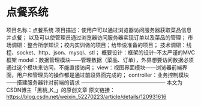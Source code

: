 # 点餐系统
项目名称：点餐系统
项目描述：使用户可以通过浏览器访问服务器获取菜品信息并点餐；
以及可以使管理员通过浏览器访问服务器实现订单以及菜品的管理；
市场调研：整合所学知识；校内实训做的项目；给毕设准备的项目；
技术调研：线程、socket、http、json、mysql、stl；
概要设计：框架的设计–不太严谨的MVC框架
model：数据管理模块——管理数据（菜品、订单），外界想要访问数据必须通过这个模块来访问，不能直接访问；
view：视图界面模块——浏览器前端界面，用户和管理员的操作都是通过前段界面完成的；
controller：业务控制模块——搭建服务器针对前端的请求
————————————————
本文为CSDN博主「黑桃_K_」的原创文章
原文链接：https://blog.csdn.net/weixin_52270223/article/details/120931616
